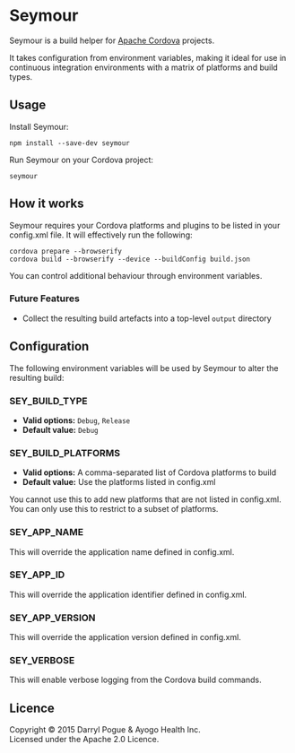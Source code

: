 Seymour
=======

Seymour is a build helper for [Apache Cordova](http://cordova.io) projects.

It takes configuration from environment variables, making it ideal for use in
continuous integration environments with a matrix of platforms and build types.


Usage
-----

Install Seymour:

```
npm install --save-dev seymour
```

Run Seymour on your Cordova project:

```
seymour
```


How it works
------------

Seymour requires your Cordova platforms and plugins to be listed in your
config.xml file. It will effectively run the following:

```
cordova prepare --browserify
cordova build --browserify --device --buildConfig build.json
```

You can control additional behaviour through environment variables.

### Future Features

* Collect the resulting build artefacts into a top-level `output` directory


Configuration
-------------

The following environment variables will be used by Seymour to alter the
resulting build:

### SEY_BUILD_TYPE

* **Valid options:** `Debug`, `Release`
* **Default value:** `Debug`

### SEY_BUILD_PLATFORMS

* **Valid options:** A comma-separated list of Cordova platforms to build
* **Default value:** Use the platforms listed in config.xml

You cannot use this to add new platforms that are not listed in config.xml. You
can only use this to restrict to a subset of platforms.


### SEY_APP_NAME

This will override the application name defined in config.xml.

### SEY_APP_ID

This will override the application identifier defined in config.xml.

### SEY_APP_VERSION

This will override the application version defined in config.xml.

### SEY_VERBOSE

This will enable verbose logging from the Cordova build commands.


Licence
-------

Copyright © 2015 Darryl Pogue & Ayogo Health Inc.  
Licensed under the Apache 2.0 Licence.

